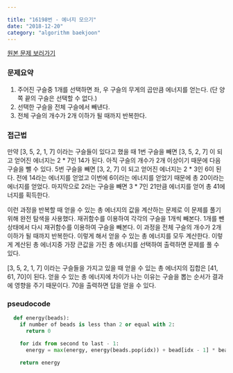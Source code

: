 ```yaml
---

title: "16198번 - 에너지 모으기" 
date: "2018-12-20"
category: "algorithm baekjoon"
---
```


[원본 문제 보러가기](https://www.acmicpc.net/problem/16198)

### 문제요약

1.	주어진 구슬중 1개를 선택하면 좌, 우 구슬의 무게의 곱만큼 에너지를 얻는다. (단 양쪽 끝의 구슬은 선택할 수 없다.)
2.	선택한 구슬을 전체 구슬에서 빼낸다.
3.	전체 구슬의 개수가 2개 이하가 될 때까지 반복한다.

### 접근법

만약 [3, 5, 2, 1, 7] 이라는 구슬들이 있다고 했을 때 1번 구슬을 빼면 [3, 5, 2, 7] 이 되고 얻어진 에너지는 2 * 7인 14가 된다. 아직 구슬의 개수가 2개 이상이기 때문에 다음 구슬을 뺄 수 있다. 5번 구슬을 빼면 [3, 2, 7] 이 되고 얻어진 에너지는 2 * 3인 6이 된다. 전에 14라는 에너지를 얻었고 이번에 6이라는 에너지를 얻었기 때문에 총 20이라는 에너지를 얻었다. 마지막으로 2라는 구슬을 빼면 3 * 7인 21만큼 에너지를 얻어 총 41에너지를 획득한다.

이런 과정을 반복할 때 얻을 수 있는 총 에너지의 값을 계산하는 문제로 이 문제를 풀기 위해 완전 탐색을 사용했다. 재귀함수를 이용하여 각각의 구슬을 1개씩 빼본다. 1개를 뺀 상태에서 다시 재귀함수를 이용하여 구슬을 빼본다. 이 과정을 전체 구슬의 개수가 2개 이하가 될 때까지 반복한다. 이렇게 해서 얻을 수 있는 총 에너지를 모두 계산한다. 이렇게 계산된 총 에너지중 가장 큰값을 가진 총 에너지를 선택하여 출력하면 문제를 풀 수 있다.

[3, 5, 2, 1, 7] 이라는 구슬들을 가지고 있을 때 얻을 수 있는 총 에너지의 집합은 [41, 61, 70]이 된다. 얻을 수 있는 총 에너지에 차이가 나는 이유는 구슬을 뽑는 순서가 결과에 영향을 주기 때문이다. 70을 출력하면 답을 얻을 수 있다.

### pseudocode

```python
  def energy(beads):
    if number of beads is less than 2 or equal with 2:
      return 0

    for idx from second to last - 1:
      energy = max(energy, energy(beads.pop(idx)) + bead[idx - 1] * bead[idx + 1])

    return energy
```
